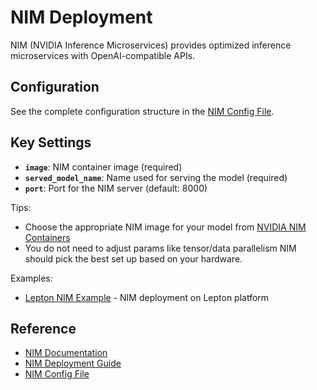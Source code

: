 # NIM Deployment

NIM (NVIDIA Inference Microservices) provides optimized inference microservices with OpenAI-compatible APIs.

## Configuration

See the complete configuration structure in the [NIM Config File](../../../../packages/nemo-evaluator-launcher/src/nemo_evaluator_launcher/configs/deployment/nim.yaml).

## Key Settings

- **`image`**: NIM container image (required)
- **`served_model_name`**: Name used for serving the model (required)
- **`port`**: Port for the NIM server (default: 8000)

Tips:
- Choose the appropriate NIM image for your model from [NVIDIA NIM Containers](https://catalog.ngc.nvidia.com/containers?filters=nvidia_nim)
- You do  not need to adjust params like tensor/data parallelism NIM should pick the best set up based on your hardware.

Examples:
- [Lepton NIM Example](https://github.com/NVIDIA-NeMo/Evaluator/tree/main/packages/nemo-evaluator-launcher/examples/lepton_nim_llama_3_1_8b_instruct.yaml) - NIM deployment on Lepton platform

## Reference

- [NIM Documentation](https://docs.nvidia.com/nim/)
- [NIM Deployment Guide](https://docs.nvidia.com/nim/large-language-models/latest/deployment-guide.html#)
- [NIM Config File](../../../../packages/nemo-evaluator-launcher/src/nemo_evaluator_launcher/configs/deployment/nim.yaml)
